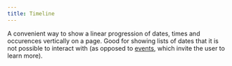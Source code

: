 ```yaml
---
title: Timeline
---
```

A convenient way to show a linear progression of dates, times and occurences vertically on a page. Good for showing lists of dates that it is not possible to interact with (as opposed to [events](/components/events), which invite the user to learn more).